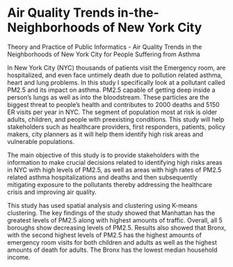# Air Quality Trends in-the-Neighborhoods of New York City
Theory and Practice of Public Informatics - Air Quality Trends in the Neighborhoods of New York City for People Suffering from Asthma

In New York City (NYC) thousands of patients visit the Emergency room, are hospitalized, and even face untimely death due to pollution related asthma, heart and lung problems. In this study I specifically look at a pollutant called PM2.5 and its impact on asthma. PM2.5 capable of getting deep inside a person’s lungs as well as into the bloodstream. These particles are the biggest threat to people’s health and contributes to 2000 deaths and 5150 ER visits per year in NYC. The segment of population most at risk is older adults, children, and people with preexisting conditions. This study will help stakeholders such as healthcare providers, first responders, patients, policy makers, city planners as it will help them identify high risk areas and vulnerable populations.

The main objective of this study is to provide stakeholders with the information to make crucial decisions related to identifying high risks areas in NYC with high levels of PM2.5, as well as areas with high rates of PM2.5 related asthma hospitalizations and deaths and then subsequently mitigating exposure to the pollutants thereby addressing the healthcare crisis and improving air quality.

This study has used spatial analysis and clustering using K-means clustering. The key findings of the study showed that Manhattan has the greatest levels of PM2.5 along with highest amounts of traffic. Overall, all 5 boroughs show decreasing levels of PM2.5. Results also showed that Bronx, with the second highest levels of PM2.5 has the highest amounts of emergency room visits for both children and adults as well as the highest amounts of death for adults. The Bronx has the lowest median household income.
